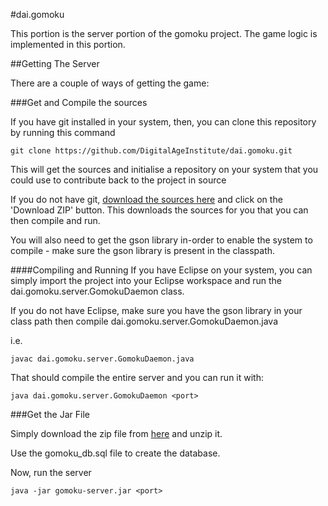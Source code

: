 #dai.gomoku

This portion is the server portion of the gomoku project. The game logic is implemented in this portion.

##Getting The Server

There are a couple of ways of getting the game:

###Get and Compile the sources

If you have git installed in your system, then, you can clone this repository by running this command

	git clone https://github.com/DigitalAgeInstitute/dai.gomoku.git

This will get the sources and initialise a repository on your system that you could use to contribute back to the project in source

If you do not have git, [download the sources here](https://github.com/DigitalAgeInstitute/dai.gomoku) and click on the 'Download ZIP' button.
This downloads the sources for you that you can then compile and run.

You will also need to get the gson library in-order to enable the system to compile - make sure the gson library is present in the classpath.

####Compiling and Running
If you have Eclipse on your system, you can simply import the project into your Eclipse workspace and run the dai.gomoku.server.GomokuDaemon class.

If you do not have Eclipse, make sure you have the gson library in your class path then compile dai.gomoku.server.GomokuDaemon.java

i.e.

	javac dai.gomoku.server.GomokuDaemon.java

That should compile the entire server and you can run it with:

	java dai.gomoku.server.GomokuDaemon <port>

###Get the Jar File

Simply download the zip file from [here](https://github.com/DigitalAgeInstitute/dai.gomoku/tree/master/dist) and unzip it.

Use the gomoku_db.sql file to create the database.

Now, run the server

	java -jar gomoku-server.jar <port>
